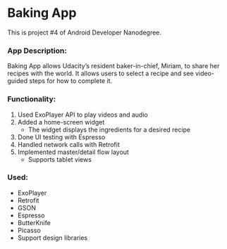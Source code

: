 # Baking App
This is project #4 of Android Developer Nanodegree. 

### App Description:
Baking App allows Udacity’s resident baker-in-chief, Miriam, to share her recipes with the world. It allows users to select a recipe and see video-guided steps for how to complete it.

### Functionality:
1. Used ExoPlayer API to play videos and audio
2. Added a home-screen widget
    * The widget displays the ingredients for a desired recipe
3. Done UI testing with Espresso
4. Handled network calls with Retrofit
5. Implemented master/detail flow layout 
    * Supports tablet views
    
### Used:
* ExoPlayer
* Retrofit
* GSON
* Espresso
* ButterKnife
* Picasso
* Support design libraries


